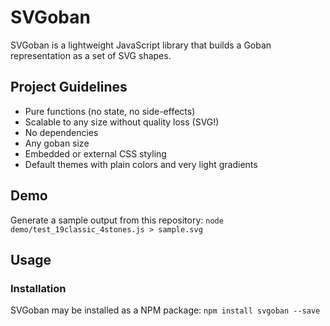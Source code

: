 SVGoban
=======
SVGoban is a lightweight JavaScript library that builds a Goban representation as a set of SVG shapes.

## Project Guidelines

* Pure functions (no state, no side-effects)
* Scalable to any size without quality loss (SVG!)
* No dependencies
* Any goban size
* Embedded or external CSS styling
* Default themes with plain colors and very light gradients

## Demo
Generate a sample output from this repository: `node demo/test_19classic_4stones.js > sample.svg`

## Usage

### Installation
SVGoban may be installed as a NPM package: `npm install svgoban --save`


